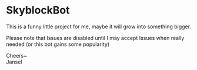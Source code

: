 # SkyblockBot

This is a funny little project for me, maybe it will grow into something bigger.

Please note that Issues are disabled until I may accept Issues when really needed (or this bot gains some popularity)

Cheers~<br>Jansel